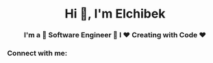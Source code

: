 <h1 align="center">Hi 👋, I'm Elchibek</h1>
<h3 align="center">I'm a 🚀 Software Engineer 🚀 I ❤️ Creating with Code ❤️</h3>

<h3 align="left">Connect with me:</h3>
<p align="left">
</p>
